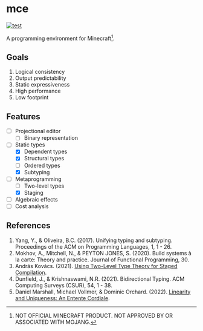 # mce

[![test](https://github.com/mcenv/mce/actions/workflows/test.yml/badge.svg)](https://github.com/mcenv/mce/actions/workflows/test.yml)

A programming environment for Minecraft[^1].

## Goals

1. Logical consistency
2. Output predictability
3. Static expressiveness
4. High performance
5. Low footprint

## Features

- [ ] Projectional editor
  - [ ] Binary representation
- [ ] Static types
  - [x] Dependent types
  - [x] Structural types
  - [ ] Ordered types
  - [x] Subtyping
- [ ] Metaprogramming
  - [ ] Two-level types
  - [x] Staging
- [ ] Algebraic effects
- [ ] Cost analysis

## References

1. Yang, Y., & Oliveira, B.C. (2017). Unifying typing and subtyping. Proceedings of the ACM on Programming Languages, 1, 1 - 26.
2. Mokhov, A., Mitchell, N., & PEYTON JONES, S. (2020). Build systems à la carte: Theory and practice. Journal of Functional Programming, 30.
3. András Kovács. (2021). [Using Two-Level Type Theory for Staged Compilation](https://github.com/AndrasKovacs/staged/blob/main/types2021/abstract.pdf).
4. Dunfield, J., & Krishnaswami, N.R. (2021). Bidirectional Typing. ACM Computing Surveys (CSUR), 54, 1 - 38.
5. Daniel Marshall, Michael Vollmer, & Dominic Orchard. (2022). [Linearity and Uniqueness: An Entente Cordiale](https://starsandspira.ls/docs/esop22-draft.pdf).

[^1]: NOT OFFICIAL MINECRAFT PRODUCT. NOT APPROVED BY OR ASSOCIATED WITH MOJANG.

